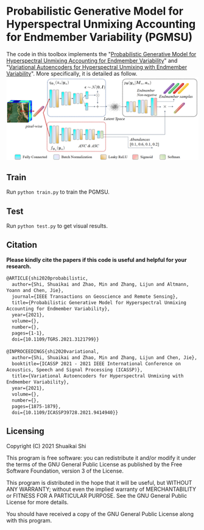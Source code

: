 # Probabilistic Generative Model for Hyperspectral Unmixing Accounting for Endmember Variability (PGMSU)

The code in this toolbox implements the "[Probabilistic Generative Model for Hyperspectral Unmixing Accounting for Endmember Variability](https://ieeexplore.ieee.org/document/9583297)" and "[Variational Autoencoders for Hyperspectral Unmixing with Endmember Variability](https://ieeexplore.ieee.org/document/9414940)". More specifically, it is detailed as follow.
![](./fig/framework.png)



## Train

Run `python train.py` to train the PGMSU.

## Test

Run `python test.py` to get visual results.

## Citation
**Please kindly cite the papers if this code is useful and helpful for your research.**

```
@ARTICLE{shi2020probabilistic,
  author={Shi, Shuaikai and Zhao, Min and Zhang, Lijun and Altmann, Yoann and Chen, Jie},
  journal={IEEE Transactions on Geoscience and Remote Sensing}, 
  title={Probabilistic Generative Model for Hyperspectral Unmixing Accounting for Endmember Variability}, 
  year={2021},
  volume={},
  number={},
  pages={1-1},
  doi={10.1109/TGRS.2021.3121799}}
  
@INPROCEEDINGS{shi2020variational,
  author={Shi, Shuaikai and Zhao, Min and Zhang, Lijun and Chen, Jie},
  booktitle={ICASSP 2021 - 2021 IEEE International Conference on Acoustics, Speech and Signal Processing (ICASSP)}, 
  title={Variational Autoencoders for Hyperspectral Unmixing with Endmember Variability}, 
  year={2021},
  volume={},
  number={},
  pages={1875-1879},
  doi={10.1109/ICASSP39728.2021.9414940}}
```
## Licensing
Copyright (C) 2021 Shuaikai Shi

This program is free software: you can redistribute it and/or modify it under the terms of the GNU General Public License as published by the Free Software Foundation, version 3 of the License.

This program is distributed in the hope that it will be useful, but WITHOUT ANY WARRANTY; without even the implied warranty of MERCHANTABILITY or FITNESS FOR A PARTICULAR PURPOSE. See the GNU General Public License for more details.

You should have received a copy of the GNU General Public License along with this program.

